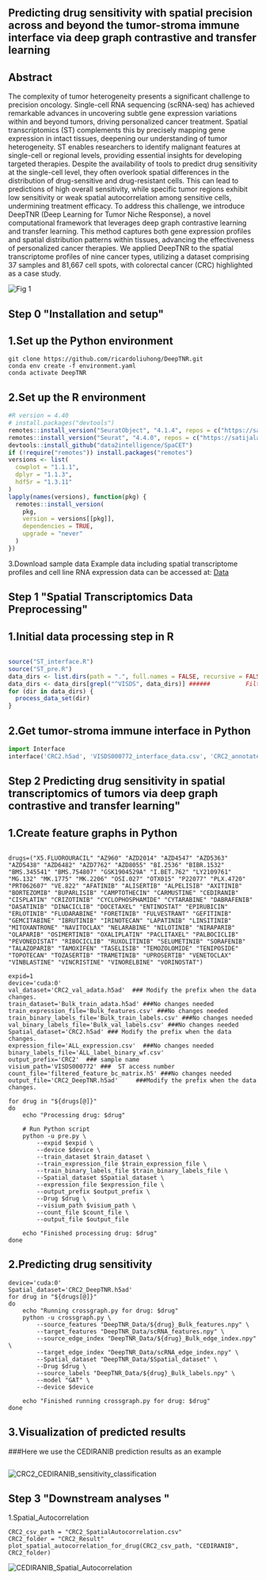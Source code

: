 Predicting drug sensitivity with spatial precision across and beyond the tumor-stroma immune interface via deep graph contrastive and transfer learning
-
Abstract
-
The complexity of tumor heterogeneity presents a significant challenge to precision oncology. Single-cell RNA sequencing (scRNA-seq) has achieved remarkable advances in uncovering subtle gene expression variations within and beyond tumors, driving personalized cancer treatment. Spatial transcriptomics (ST) complements this by precisely mapping gene expression in intact tissues, deepening our understanding of tumor heterogeneity. ST enables researchers to identify malignant features at single-cell or regional levels, providing essential insights for developing targeted therapies. Despite the availability of tools to predict drug sensitivity at the single-cell level, they often overlook spatial differences in the distribution of drug-sensitive and drug-resistant cells. This can lead to predictions of high overall sensitivity, while specific tumor regions exhibit low sensitivity or weak spatial autocorrelation among sensitive cells, undermining treatment efficacy. To address this challenge, we introduce DeepTNR (Deep Learning for Tumor Niche Response), a novel computational framework that leverages deep graph contrastive learning and transfer learning. This method captures both gene expression profiles and spatial distribution patterns within tissues, advancing the effectiveness of personalized cancer therapies. We applied DeepTNR to the spatial transcriptome profiles of nine cancer types, utilizing a dataset comprising 37 samples and 81,667 cell spots, with colorectal cancer (CRC) highlighted as a case study.

![Fig 1](https://github.com/user-attachments/assets/414940e5-8642-4730-aabf-61aba273ff90)

Step 0 "Installation and setup"
-     
  1.Set up the Python environment
-
```shell
git clone https://github.com/ricardoliuhong/DeepTNR.git
conda env create -f environment.yaml
conda activate DeepTNR
```
  2.Set up the R environment
 -
```R
#R version = 4.40
# install.packages("devtools")
remotes::install_version("SeuratObject", "4.1.4", repos = c("https://satijalab.r-universe.dev", getOption("repos")))
remotes::install_version("Seurat", "4.4.0", repos = c("https://satijalab.r-universe.dev", getOption("repos")))
devtools::install_github("data2intelligence/SpaCET")
if (!require("remotes")) install.packages("remotes")
versions <- list(
  cowplot = "1.1.1",
  dplyr = "1.1.3",
  hdf5r = "1.3.11"
)
lapply(names(versions), function(pkg) {
  remotes::install_version(
    pkg,
    version = versions[[pkg]],
    dependencies = TRUE,
    upgrade = "never"
  )
})

```

  3.Download sample data
Example data including spatial transcriptome profiles and cell line RNA expression data can be accessed at: [Data](https://drive.google.com/drive/folders/1h1RgI21EHF5ndKqlnwvj5-itj1cWAo11?usp=sharing)




Step 1 "Spatial Transcriptomics Data Preprocessing"
-     
  1.Initial data processing step in R
-
```r

source("ST_interface.R")
source("ST_pre.R")
data_dirs <- list.dirs(path = ".", full.names = FALSE, recursive = FALSE)
data_dirs <- data_dirs[grepl("^VISDS", data_dirs)] ######          Filter folders starting with "VISDS" dataset
for (dir in data_dirs) {
  process_data_set(dir)
}
```

 2.Get tumor-stroma immune interface in Python
-
```python
import Interface
interface('CRC2.h5ad', 'VISDS000772_interface_data.csv', 'CRC2_annotated.h5ad')

```

Step 2 Predicting drug sensitivity in spatial transcriptomics of tumors via deep graph contrastive and transfer learning"
-   

  1.Create feature graphs in Python   
-

```shell

drugs=("X5.FLUOROURACIL" "AZ960" "AZD2014" "AZD4547" "AZD5363" "AZD5438" "AZD6482" "AZD7762" "AZD8055" "BI.2536" "BIBR.1532" "BMS.345541" "BMS.754807" "GSK1904529A" "I.BET.762" "LY2109761" "MG.132" "MK.1775" "MK.2206" "OSI.027" "OTX015" "P22077" "PLX.4720" "PRT062607" "VE.822" "AFATINIB" "ALISERTIB" "ALPELISIB" "AXITINIB" "BORTEZOMIB" "BUPARLISIB" "CAMPTOTHECIN" "CARMUSTINE" "CEDIRANIB" "CISPLATIN" "CRIZOTINIB" "CYCLOPHOSPHAMIDE" "CYTARABINE" "DABRAFENIB" "DASATINIB" "DINACICLIB" "DOCETAXEL" "ENTINOSTAT" "EPIRUBICIN" "ERLOTINIB" "FLUDARABINE" "FORETINIB" "FULVESTRANT" "GEFITINIB" "GEMCITABINE" "IBRUTINIB" "IRINOTECAN" "LAPATINIB" "LINSITINIB" "MITOXANTRONE" "NAVITOCLAX" "NELARABINE" "NILOTINIB" "NIRAPARIB" "OLAPARIB" "OSIMERTINIB" "OXALIPLATIN" "PACLITAXEL" "PALBOCICLIB" "PEVONEDISTAT" "RIBOCICLIB" "RUXOLITINIB" "SELUMETINIB" "SORAFENIB" "TALAZOPARIB" "TAMOXIFEN" "TASELISIB" "TEMOZOLOMIDE" "TENIPOSIDE" "TOPOTECAN" "TOZASERTIB" "TRAMETINIB" "UPROSERTIB" "VENETOCLAX" "VINBLASTINE" "VINCRISTINE" "VINORELBINE" "VORINOSTAT")

expid=1
device='cuda:0'
val_dataset='CRC2_val_adata.h5ad'  ### Modify the prefix when the data changes.  
train_dataset='Bulk_train_adata.h5ad' ###No changes needed
train_expression_file='Bulk_features.csv' ###No changes needed
train_binary_labels_file='Bulk_train_labels.csv' ###No changes needed
val_binary_labels_file='Bulk_val_labels.csv' ###No changes needed
Spatial_dataset='CRC2.h5ad' ### Modify the prefix when the data changes.
expression_file='ALL_expression.csv'  ###No changes needed
binary_labels_file='ALL_label_binary_wf.csv'
output_prefix='CRC2'  ### sample name
visium_path='VISDS000772' ###  ST access number
count_file='filtered_feature_bc_matrix.h5' ###No changes needed
output_file='CRC2_DeepTNR.h5ad'     ###Modify the prefix when the data changes.

for drug in "${drugs[@]}"
do
    echo "Processing drug: $drug"
    
    # Run Python script
    python -u pre.py \
        --expid $expid \
        --device $device \
        --train_dataset $train_dataset \
        --train_expression_file $train_expression_file \
        --train_binary_labels_file $train_binary_labels_file \
        --Spatial_dataset $Spatial_dataset \
        --expression_file $expression_file \
        --output_prefix $output_prefix \
        --Drug $drug \
        --visium_path $visium_path \
        --count_file $count_file \
        --output_file $output_file
    
    echo "Finished processing drug: $drug"
done
```




  2.Predicting drug sensitivity 
 - 

```shell
device='cuda:0'
Spatial_dataset='CRC2_DeepTNR.h5ad'
for drug in "${drugs[@]}"
do
    echo "Running crossgraph.py for drug: $drug"
    python -u crossgraph.py \
        --source_features "DeepTNR_Data/${drug}_Bulk_features.npy" \
        --target_features "DeepTNR_Data/scRNA_features.npy" \
        --source_edge_index "DeepTNR_Data/${drug}_Bulk_edge_index.npy" \
        --target_edge_index "DeepTNR_Data/scRNA_edge_index.npy" \
        --Spatial_dataset "DeepTNR_Data/$Spatial_dataset" \
        --Drug $drug \
        --source_labels "DeepTNR_Data/${drug}_Bulk_labels.npy" \
        --model "GAT" \ 
        --device $device  

    echo "Finished running crossgraph.py for drug: $drug"
done
```
  3.Visualization of predicted results
 - 
 ###Here we use the CEDIRANIB prediction results as an example
```Python

```
![CRC2_CEDIRANIB_sensitivity_classification](https://github.com/user-attachments/assets/1e85e928-811d-4da0-a5ee-f51b2578a5ce)

Step 3 "Downstream analyses " 
-
  1.Spatial_Autocorrelation
 ```pythom 
CRC2_csv_path = "CRC2_SpatialAutocorrelation.csv"  
CRC2_folder = "CRC2_Result"  
plot_spatial_autocorrelation_for_drug(CRC2_csv_path, "CEDIRANIB", CRC2_folder)
```
![CEDIRANIB_Spatial_Autocorrelation](https://github.com/user-attachments/assets/cd0fde7f-bf58-403b-9436-095bd3aa5703)





 
     
    
  

